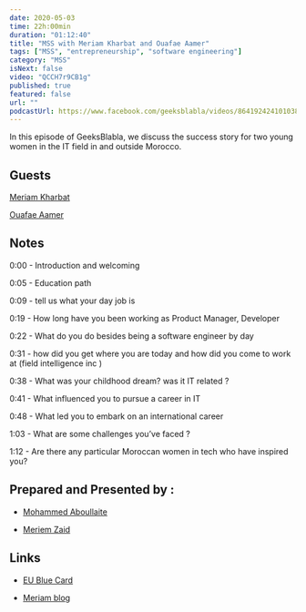 ```yaml
---
date: 2020-05-03
time: 22h:00min
duration: "01:12:40"
title: "MSS with Meriam Kharbat and Ouafae Aamer"
tags: ["MSS", "entrepreneurship", "software engineering"]
category: "MSS"
isNext: false
video: "QCCH7r9CB1g"
published: true
featured: false
url: ""
podcastUrl: https://www.facebook.com/geeksblabla/videos/864192424101038/
---
```


In this episode of GeeksBlabla, we discuss the success story for two young women in the IT field in and outside Morocco.

## Guests

[Meriam Kharbat](https://www.facebook.com/meriam.kasahara)

[Ouafae Aamer](https://www.facebook.com/ouafae.aamer)

## Notes

0:00 - Introduction and welcoming

0:05 - Education path

0:09 - tell us what your day job is

0:19 - How long have you been working as Product Manager, Developer

0:22 - What do you do besides being a software engineer by day

0:31 - how did you get where you are today and how did you come to work at (field intelligence inc )

0:38 - What was your childhood dream? was it IT related ?

0:41 - What influenced you to pursue a career in IT

0:48 - What led you to embark on an international career

1:03 - What are some challenges you’ve faced ?

1:12 - Are there any particular Moroccan women in tech who have inspired you?

## Prepared and Presented by :

- [Mohammed Aboullaite](https://www.facebook.com/aboullaite)

- [Meriem Zaid](https://www.facebook.com/MeriemZaid)

## Links

- [EU Blue Card](https://www.make-it-in-germany.com/en/visa/kinds-of-visa/eu-blue-card/)

- [Meriam blog](https://medium.com/@MeriamKharbat)
